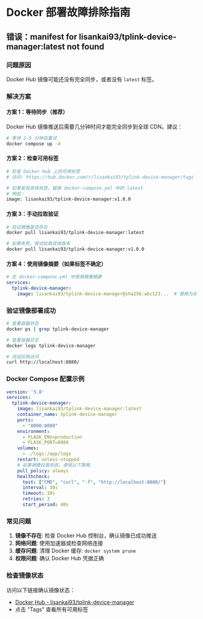 # Docker 部署故障排除指南

## 错误：manifest for lisankai93/tplink-device-manager:latest not found

### 问题原因
Docker Hub 镜像可能还没有完全同步，或者没有 `latest` 标签。

### 解决方案

#### 方案 1：等待同步（推荐）
Docker Hub 镜像推送后需要几分钟时间才能完全同步到全球 CDN。建议：
```bash
# 等待 2-5 分钟后重试
docker compose up -d
```

#### 方案 2：检查可用标签
```bash
# 检查 Docker Hub 上的可用标签
# 访问: https://hub.docker.com/r/lisankai93/tplink-device-manager/tags

# 如果发现具体标签，替换 docker-compose.yml 中的 latest
# 例如：
image: lisankai93/tplink-device-manager:v1.0.0
```

#### 方案 3：手动拉取验证
```bash
# 验证镜像是否存在
docker pull lisankai93/tplink-device-manager:latest

# 如果失败，尝试拉取具体版本
docker pull lisankai93/tplink-device-manager:v1.0.0
```

#### 方案 4：使用镜像摘要（如果标签不确定）
```yaml
# 在 docker-compose.yml 中使用镜像摘要
services:
  tplink-device-manager:
    image: lisankai93/tplink-device-manager@sha256:abc123...  # 替换为实际的镜像摘要
```

### 验证镜像部署成功
```bash
# 查看容器状态
docker ps | grep tplink-device-manager

# 查看容器日志
docker logs tplink-device-manager

# 测试应用访问
curl http://localhost:8080/
```

### Docker Compose 配置示例
```yaml
version: '3.8'
services:
  tplink-device-manager:
    image: lisankai93/tplink-device-manager:latest
    container_name: tplink-device-manager
    ports:
      - "8080:8080"
    environment:
      - FLASK_ENV=production
      - FLASK_PORT=8080
    volumes:
      - ./logs:/app/logs
    restart: unless-stopped
    # 如果镜像拉取失败，使用以下策略
    pull_policy: always
    healthcheck:
      test: ["CMD", "curl", "-f", "http://localhost:8080/"]
      interval: 30s
      timeout: 10s
      retries: 3
      start_period: 40s
```

### 常见问题

1. **镜像不存在**: 检查 Docker Hub 控制台，确认镜像已成功推送
2. **网络问题**: 使用加速器或检查网络连接
3. **缓存问题**: 清理 Docker 缓存: `docker system prune`
4. **权限问题**: 确认 Docker Hub 凭据正确

### 检查镜像状态
访问以下链接确认镜像状态：
- [Docker Hub - lisankai93/tplink-device-manager](https://hub.docker.com/r/lisankai93/tplink-device-manager)
- 点击 "Tags" 查看所有可用标签